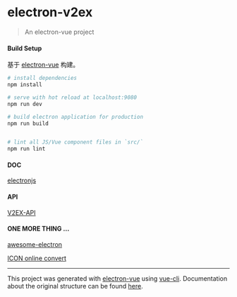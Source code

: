 # electron-v2ex

> An electron-vue project

#### Build Setup

基于 [electron-vue](https://github.com/SimulatedGREG/electron-vue) 构建。

``` bash
# install dependencies
npm install

# serve with hot reload at localhost:9080
npm run dev

# build electron application for production
npm run build


# lint all JS/Vue component files in `src/`
npm run lint

```

#### DOC
[electronjs](https://electronjs.org/)


#### API

[V2EX-API](https://github.com/djyde/V2EX-API)


#### ONE MORE THING ...
[awesome-electron](https://github.com/sindresorhus/awesome-electron)

[ICON online convert](https://iconverticons.com/online/)

<!-- 0eb8087b799e87f33df4993b6b789602b41c9a09 -->

---

This project was generated with [electron-vue](https://github.com/SimulatedGREG/electron-vue) using [vue-cli](https://github.com/vuejs/vue-cli). Documentation about the original structure can be found [here](https://simulatedgreg.gitbooks.io/electron-vue/content/index.html).
